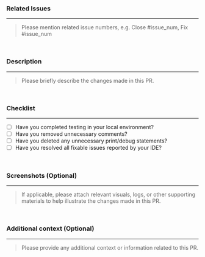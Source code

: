 ### Related Issues
---
> Please mention related issue numbers, e.g. Close #issue_num, Fix #issue_num



<br>

### Description
---
> Please briefly describe the changes made in this PR.



<br>

### Checklist
---
- [ ] Have you completed testing in your local environment?
- [ ] Have you removed unnecessary comments?
- [ ] Have you deleted any unnecessary print/debug statements?
- [ ] Have you resolved all fixable issues reported by your IDE?

<br>

### Screenshots (Optional)
---
> If applicable, please attach relevant visuals, logs, or other supporting materials to help illustrate the changes made in this PR.



<br>

### Additional context (Optional)
---
> Please provide any additional context or information related to this PR.



<br>
